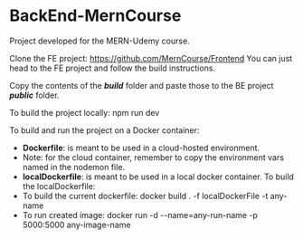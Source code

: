 <h1>BackEnd-MernCourse</h1>

Project developed for the MERN-Udemy course.

Clone the FE project: https://github.com/MernCourse/Frontend
You can just head to the FE project and follow the build instructions.

Copy the contents of the **_build_** folder and paste those to the BE project **_public_** folder.

To build the project locally:
  npm run dev

To build and run the project on a Docker container:

 - **Dockerfile**: is meant to be used in a cloud-hosted environment.
 - Note: for the cloud container, remember to copy the environment vars named in the nodemon file.
 - **localDockerfile**: is meant to be used in a local docker container.
To build the localDockerfile:
 - To build the current dockerfile:  docker build . -f localDockerFile -t any-name
 - To run created image: docker run -d --name=any-run-name -p 5000:5000 any-image-name
